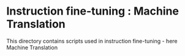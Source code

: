 # Instruction fine-tuning : Machine Translation

This directory contains scripts used in instruction fine-tuning - here Machine Translation
